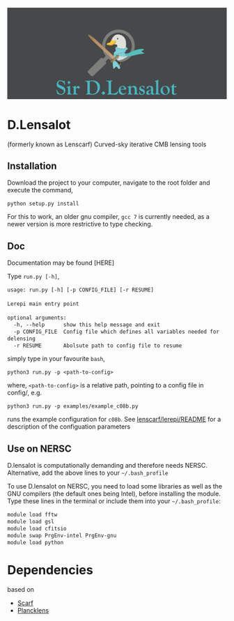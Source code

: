 ![D.lensalot logo](res/dlensalot2.PNG)
# D.Lensalot 
(formerly known as Lenscarf)
Curved-sky iterative CMB lensing tools

## Installation
Download the project to your computer, navigate to the root folder and execute the command,

``` 
python setup.py install
```
For this to work, an older gnu compiler, `gcc 7` is currently needed, as a newer version is more restrictive to type checking.


## Doc
Documentation may be found [HERE]


Type `run.py [-h]`,
```
usage: run.py [-h] [-p CONFIG_FILE] [-r RESUME]

Lerepi main entry point

optional arguments:
  -h, --help      show this help message and exit
  -p CONFIG_FILE  Config file which defines all variables needed for delensing
  -r RESUME       Abolsute path to config file to resume
```

simply type in your favourite `bash`,
```
python3 run.py -p <path-to-config>
```
where, `<path-to-config>` is a relative path, pointing to a config file in config/, e.g.
```
python3 run.py -p examples/example_c08b.py
```
runs the example configuration for `c08b`. See [lenscarf/lerepi/README](https://github.com/NextGenCMB/lenscarf/blob/f/mergelerepi/lenscarf/lerepi/README.rst) for a description of the configuation parameters


## Use on NERSC
D.lensalot is computationally demanding and therefore needs NERSC.
Alternative, add the above lines to your `~/.bash_profile`

To use D.lensalot on NERSC, you need to load some libraries as well as the GNU compilers (the default ones being Intel), before installing the module.
Type these lines in the terminal or include them into your `~/.bash_profile`:

```
module load fftw
module load gsl
module load cfitsio
module swap PrgEnv-intel PrgEnv-gnu
module load python
```


# Dependencies

 based on
  * [Scarf](https://github.com/samuelsimko/scarf)
  * [Plancklens](https://github.com/carronj/plancklens)